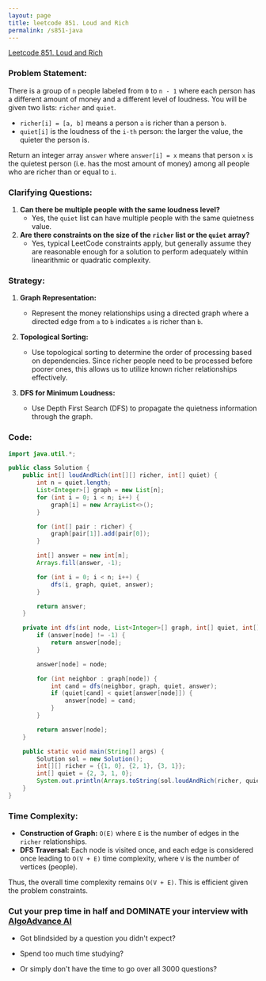 ```yaml
---
layout: page
title: leetcode 851. Loud and Rich
permalink: /s851-java
---
```

[Leetcode 851. Loud and Rich](https://algoadvance.github.io/algoadvance/l851)
### Problem Statement:
There is a group of `n` people labeled from `0` to `n - 1` where each person has a different amount of money and a different level of loudness. You will be given two lists: `richer` and `quiet`.

- `richer[i] = [a, b]` means a person `a` is richer than a person `b`.
- `quiet[i]` is the loudness of the `i-th` person: the larger the value, the quieter the person is.

Return an integer array `answer` where `answer[i] = x` means that person `x` is the quietest person (i.e. has the most amount of money) among all people who are richer than or equal to `i`.

### Clarifying Questions:
1. **Can there be multiple people with the same loudness level?**
   - Yes, the `quiet` list can have multiple people with the same quietness value.
2. **Are there constraints on the size of the `richer` list or the `quiet` array?**
   - Yes, typical LeetCode constraints apply, but generally assume they are reasonable enough for a solution to perform adequately within linearithmic or quadratic complexity.

### Strategy:
1. **Graph Representation:**
   - Represent the money relationships using a directed graph where a directed edge from `a` to `b` indicates `a` is richer than `b`.

2. **Topological Sorting:**
   - Use topological sorting to determine the order of processing based on dependencies. Since richer people need to be processed before poorer ones, this allows us to utilize known richer relationships effectively.

3. **DFS for Minimum Loudness:**
   - Use Depth First Search (DFS) to propagate the quietness information through the graph.

### Code:

```java
import java.util.*;

public class Solution {
    public int[] loudAndRich(int[][] richer, int[] quiet) {
        int n = quiet.length;
        List<Integer>[] graph = new List[n];
        for (int i = 0; i < n; i++) {
            graph[i] = new ArrayList<>();
        }

        for (int[] pair : richer) {
            graph[pair[1]].add(pair[0]);
        }

        int[] answer = new int[n];
        Arrays.fill(answer, -1);

        for (int i = 0; i < n; i++) {
            dfs(i, graph, quiet, answer);
        }

        return answer;
    }

    private int dfs(int node, List<Integer>[] graph, int[] quiet, int[] answer) {
        if (answer[node] != -1) {
            return answer[node];
        }

        answer[node] = node;

        for (int neighbor : graph[node]) {
            int cand = dfs(neighbor, graph, quiet, answer);
            if (quiet[cand] < quiet[answer[node]]) {
                answer[node] = cand;
            }
        }

        return answer[node];
    }

    public static void main(String[] args) {
        Solution sol = new Solution();
        int[][] richer = {{1, 0}, {2, 1}, {3, 1}};
        int[] quiet = {2, 3, 1, 0};
        System.out.println(Arrays.toString(sol.loudAndRich(richer, quiet))); // Output: [0, 1, 1, 3]
    }
}
```
### Time Complexity:
- **Construction of Graph:** `O(E)` where `E` is the number of edges in the `richer` relationships.
- **DFS Traversal:** Each node is visited once, and each edge is considered once leading to `O(V + E)` time complexity, where `V` is the number of vertices (people).

Thus, the overall time complexity remains `O(V + E)`. This is efficient given the problem constraints.


### Cut your prep time in half and DOMINATE your interview with [AlgoAdvance AI](https://algoAdvance.com)

- Got blindsided by a question you didn't expect?

- Spend too much time studying?

- Or simply don't have the time to go over all 3000 questions?

